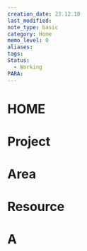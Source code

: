```yaml
---
creation_date: 23.12.10
last_modified: 
note_type: basic
category: Home
memo_level: 0
aliases: 
tags: 
Status:
  - Working
PARA:
---
```


# HOME






# Project




# Area


# Resource



# A